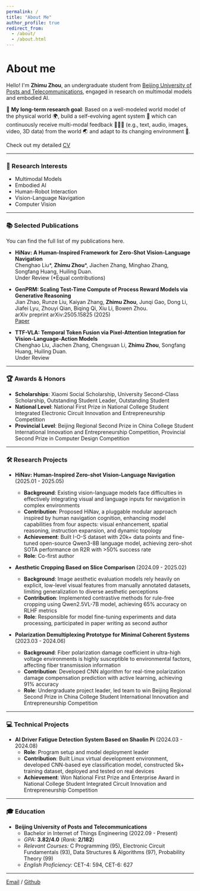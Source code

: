 ```yaml
---
permalink: /
title: "About Me"
author_profile: true
redirect_from: 
  - /about/
  - /about.html
---
```


# About me

Hello! I'm **Zhimu Zhou**, an undergraduate student from [Beijing University of Posts and Telecommunications](https://www.bupt.edu.cn/), engaged in research on multimodal models and embodied AI.

🔭 **My long-term research goal**: Based on a well-modeled world model of the physical world 🌍, build a self-evolving agent system 🤖 which can continuously receive multi-modal feedback 📄🎨🎥 (e.g., text, audio, images, video, 3D data) from the world 🌏 and adapt to its changing environment 🌟.

Check out my detailed [CV](../files/resume_chinese__1_.pdf)

---

### 🎯 Research Interests

* Multimodal Models
* Embodied AI
* Human-Robot Interaction
* Vision-Language Navigation
* Computer Vision

---

### 📚 Selected Publications

You can find the full list of my publications here.

* **HiNav: A Human-Inspired Framework for Zero-Shot Vision-Language Navigation**  
  Chenghao Liu*, **Zhimu Zhou***, Jiachen Zhang, Minghao Zhang, Songfang Huang, Huiling Duan.  
  Under Review (*Equal contributions)

* **GenPRM: Scaling Test-Time Compute of Process Reward Models via Generative Reasoning**  
  Jian Zhao, Runze Liu, Kaiyan Zhang, **Zhimu Zhou**, Junqi Gao, Dong Li, Jiafei Lyu, Zhouyi Qian, Biqing Qi, Xiu Li, Bowen Zhou.  
  arXiv preprint arXiv:2505.15825 (2025)  
  [Paper](https://arxiv.org/abs/2504.00891)

* **TTF-VLA: Temporal Token Fusion via Pixel-Attention Integration for Vision-Language-Action Models**  
  Chenghao Liu, Jiachen Zhang, Chengxuan Li, **Zhimu Zhou**, Songfang Huang, Huiling Duan.  
  Under Review

---

### 🏆 Awards & Honors

* **Scholarships**: Xiaomi Social Scholarship, University Second-Class Scholarship, Outstanding Student Leader, Outstanding Student
* **National Level**: National First Prize in National College Student Integrated Electronic Circuit Innovation and Entrepreneurship Competition 
* **Provincial Level**: Beijing Regional Second Prize in China College Student International Innovation and Entrepreneurship Competition, Provincial Second Prize in Computer Design Competition

---

### 🛠️ Research Projects

* **HiNav: Human-Inspired Zero-shot Vision-Language Navigation** (2025.01 - 2025.05)  
  * **Background**: Existing vision-language models face difficulties in effectively integrating visual and language inputs for navigation in complex environments
  * **Contribution**: Proposed HiNav, a pluggable modular approach inspired by human navigation cognition, enhancing model capabilities from four aspects: visual enhancement, spatial reasoning, instruction expansion, and dynamic topology
  * **Achievement**: Built I-O-S dataset with 20k+ data points and fine-tuned open-source Qwen3-8B language model, achieving zero-shot SOTA performance on R2R with >50% success rate
  * **Role**: Co-first author

* **Aesthetic Cropping Based on Slice Comparison** (2024.09 - 2025.02)  
  * **Background**: Image aesthetic evaluation models rely heavily on explicit, low-level visual features from manually annotated datasets, limiting generalization to diverse aesthetic perceptions
  * **Contribution**: Implemented contrastive methods for rule-free cropping using Qwen2.5VL-7B model, achieving 65% accuracy on RLHF metrics
  * **Role**: Responsible for model fine-tuning experiments and data processing, participated in paper writing as second author

* **Polarization Demultiplexing Prototype for Minimal Coherent Systems** (2023.03 - 2024.06)  
  * **Background**: Fiber polarization damage coefficient in ultra-high voltage environments is highly susceptible to environmental factors, affecting fiber transmission information
  * **Contribution**: Developed CNN algorithm for real-time polarization damage compensation prediction with active learning, achieving 91% accuracy
  * **Role**: Undergraduate project leader, led team to win Beijing Regional Second Prize in China College Student International Innovation and Entrepreneurship Competition

---

### 💻 Technical Projects

* **AI Driver Fatigue Detection System Based on Shaolin Pi** (2024.03 - 2024.08)  
  * **Role**: Program setup and model deployment leader
  * **Contribution**: Built Linux virtual development environment, developed CNN-based eye classification model, constructed 5k+ training dataset, deployed and tested on real devices
  * **Achievement**: Won National First Prize and Enterprise Award in National College Student Integrated Circuit Innovation and Entrepreneurship Competition

---

### 🎓 Education

* **Beijing University of Posts and Telecommunications**  
  * Bachelor in Internet of Things Engineering (2022.09 - Present)
  * _GPA:_ **3.82/4.0** (_Rank:_ **2/182**)
  * _Relevant Courses:_ C Programming (95), Electronic Circuit Fundamentals (93), Data Structures & Algorithms (97), Probability Theory (99)
  * _English Proficiency:_ CET-4: 594, CET-6: 627

---

[Email](mailto:2022zhimu.zhou@bupt.edu.cn) / [Github](https://github.com/pikonguwu)


